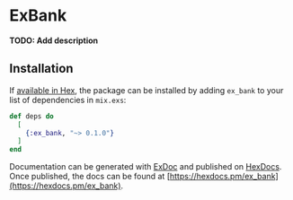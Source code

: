 # ExBank

**TODO: Add description**

## Installation

If [available in Hex](https://hex.pm/docs/publish), the package can be installed
by adding `ex_bank` to your list of dependencies in `mix.exs`:

```elixir
def deps do
  [
    {:ex_bank, "~> 0.1.0"}
  ]
end
```

Documentation can be generated with [ExDoc](https://github.com/elixir-lang/ex_doc)
and published on [HexDocs](https://hexdocs.pm). Once published, the docs can
be found at [https://hexdocs.pm/ex_bank](https://hexdocs.pm/ex_bank).

